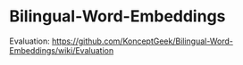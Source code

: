 # Bilingual-Word-Embeddings


Evaluation: https://github.com/KonceptGeek/Bilingual-Word-Embeddings/wiki/Evaluation

